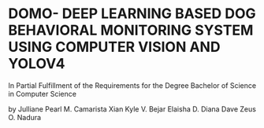 # DOMO- DEEP LEARNING BASED DOG BEHAVIORAL MONITORING SYSTEM USING COMPUTER VISION AND YOLOV4 

In Partial Fulfillment
of the Requirements for the Degree
Bachelor of Science in Computer Science

by
Julliane Pearl M. Camarista
Xian Kyle V. Bejar
Elaisha D. Diana
Dave Zeus O. Nadura
